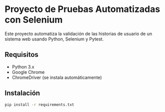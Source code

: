 # Proyecto de Pruebas Automatizadas con Selenium

Este proyecto automatiza la validación de las historias de usuario de un sistema web usando Python, Selenium y Pytest.

## Requisitos

- Python 3.x
- Google Chrome
- ChromeDriver (se instala automáticamente)

## Instalación

```bash
pip install -r requirements.txt
